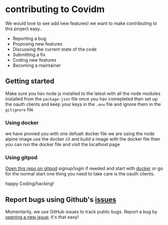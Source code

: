 # contributing to Covidm 

We would love to see add new features! we want to make contributing to this project easy..

- Reporting a bug
- Proposing new features
- Discussing the current state of the code
- Submitting a fix
- Coding new features
- Becoming a maintainer

## Getting started
Make sure you hav node js installed to the latest with all the node modules installed from the `package-json` file once you hav comepleted then set up the oauth clients and keep your keys in the `.env` file and ignore them in the `gitignore` file

### Using docker

we have provied you with one defualt docker file we are using the node alpine image use the docker cli and build a image with the docker file 
then you can run the docker file and visit the localhost page 


### Using gitpod

[Open this repo on gitpod](https://rose-baboon-xp8htqi6.ws-us16.gitpod.io/) signup/login if needed and start with [docker](#using-docker) or go for the normal start one thing you need to take care is the oauth clients.

happy Coding/hacking!


## Report bugs using Github's [issues](https://github.com/hydralite/hydralite/issues)

Momentarily, we use GitHub issues to track public bugs. Report a bug by [opening a new issue](https://github.com/code123841/Covidm_webapp/issues); it's that easy!